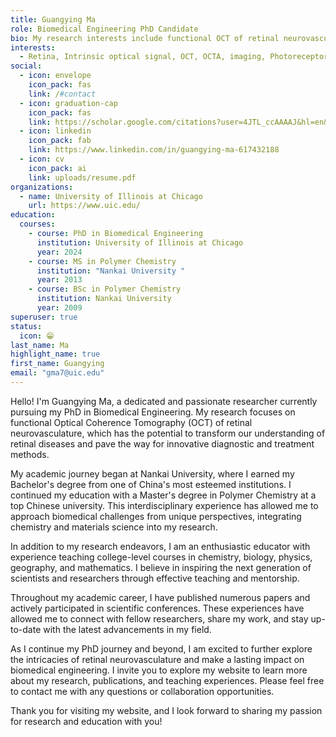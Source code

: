 ```yaml
---
title: Guangying Ma
role: Biomedical Engineering PhD Candidate
bio: My research interests include functional OCT of retinal neurovascular coupling
interests:
  - Retina, Intrinsic optical signal, OCT, OCTA, imaging, Photoreceptor response
social:
  - icon: envelope
    icon_pack: fas
    link: /#contact
  - icon: graduation-cap
    icon_pack: fas
    link: https://scholar.google.com/citations?user=4JTL_ccAAAAJ&hl=en&oi=ao
  - icon: linkedin
    icon_pack: fab
    link: https://www.linkedin.com/in/guangying-ma-617432188
  - icon: cv
    icon_pack: ai
    link: uploads/resume.pdf
organizations:
  - name: University of Illinois at Chicago
    url: https://www.uic.edu/
education:
  courses:
    - course: PhD in Biomedical Engineering
      institution: University of Illinois at Chicago
      year: 2024
    - course: MS in Polymer Chemistry
      institution: "Nankai University "
      year: 2013
    - course: BSc in Polymer Chemistry
      institution: Nankai University
      year: 2009
superuser: true
status:
  icon: 😁
last_name: Ma
highlight_name: true
first_name: Guangying
email: "gma7@uic.edu"
---
```

Hello! I'm Guangying Ma, a dedicated and passionate researcher currently pursuing my PhD in Biomedical Engineering. My research focuses on functional Optical Coherence Tomography (OCT) of retinal neurovasculature, which has the potential to transform our understanding of retinal diseases and pave the way for innovative diagnostic and treatment methods.

My academic journey began at Nankai University, where I earned my Bachelor's degree from one of China's most esteemed institutions. I continued my education with a Master's degree in Polymer Chemistry at a top Chinese university. This interdisciplinary experience has allowed me to approach biomedical challenges from unique perspectives, integrating chemistry and materials science into my research.

In addition to my research endeavors, I am an enthusiastic educator with experience teaching college-level courses in chemistry, biology, physics, geography, and mathematics. I believe in inspiring the next generation of scientists and researchers through effective teaching and mentorship.

Throughout my academic career, I have published numerous papers and actively participated in scientific conferences. These experiences have allowed me to connect with fellow researchers, share my work, and stay up-to-date with the latest advancements in my field.

As I continue my PhD journey and beyond, I am excited to further explore the intricacies of retinal neurovasculature and make a lasting impact on biomedical engineering. I invite you to explore my website to learn more about my research, publications, and teaching experiences. Please feel free to contact me with any questions or collaboration opportunities.

Thank you for visiting my website, and I look forward to sharing my passion for research and education with you!
